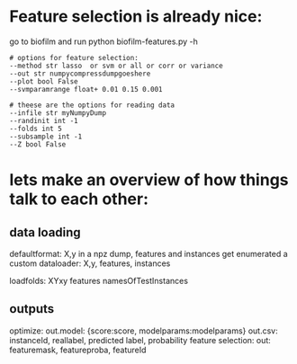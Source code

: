 

# Feature selection is already nice:

go to biofilm and run python biofilm-features.py -h  

```
# options for feature selection:
--method str lasso  or svm or all or corr or variance
--out str numpycompressdumpgoeshere
--plot bool False
--svmparamrange float+ 0.01 0.15 0.001

# theese are the options for reading data
--infile str myNumpyDump
--randinit int -1
--folds int 5
--subsample int -1
--Z bool False
```


# lets make an overview of how things talk to each other: 

## data loading 
defaultformat: X,y in a npz dump, features and instances get enumerated
a custom dataloader: X,y, features, instances

loadfolds: XYxy features namesOfTestInstances


## outputs
optimize:
	out.model: {score:score, modelparams:modelparams}
	out.csv: instanceId, reallabel, predicted label, probability
feature selection:
	out: featuremask, featureproba, featureId




